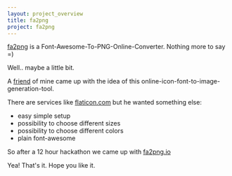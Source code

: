 ```yaml
---
layout: project_overview
title: fa2png
project: fa2png
---
```


[fa2png](http://fa2png.io/) is a Font-Awesome-To-PNG-Online-Converter. Nothing more to say =)


Well.. maybe a little bit.

A [friend](http://jannikweyrich.com/) of mine came up with the idea of this online-icon-font-to-image-generation-tool.

There are services like [flaticon.com](http://www.flaticon.com/) but he wanted something else:

* easy simple setup
* possibility to choose different sizes
* possibility to choose different colors
* plain font-awesome

So after a 12 hour hackathon we came up with [fa2png.io](http://fa2png.io/)

Yea! That's it. Hope you like it.
